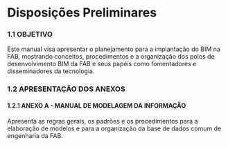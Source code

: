 # Disposições Preliminares

### 1.1 OBJETIVO

Este manual visa apresentar o planejamento para a implantação do BIM na FAB, mostrando conceitos, procedimentos e a organização dos polos de desenvolvimento BIM da FAB e seus papéis como fomentadores e disseminadores da tecnologia.

### 1.2 APRESENTAÇÃO DOS ANEXOS

#### 1.2.1 ANEXO A - MANUAL DE MODELAGEM DA INFORMAÇÃO

Apresenta as regras gerais, os padrões e os procedimentos para a elaboração de modelos e para a organização da base de dados comum de engenharia da FAB.

